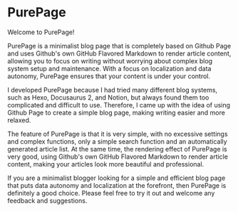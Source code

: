 # PurePage

Welcome to PurePage!

PurePage is a minimalist blog page that is completely based on Github Page and uses Github's own GitHub Flavored Markdown to render article content, allowing you to focus on writing without worrying about complex blog system setup and maintenance. With a focus on localization and data autonomy, PurePage ensures that your content is under your control.

I developed PurePage because I had tried many different blog systems, such as Hexo, Docusaurus 2, and Notion, but always found them too complicated and difficult to use. Therefore, I came up with the idea of using Github Page to create a simple blog page, making writing easier and more relaxed.

The feature of PurePage is that it is very simple, with no excessive settings and complex functions, only a simple search function and an automatically generated article list. At the same time, the rendering effect of PurePage is very good, using Github's own GitHub Flavored Markdown to render article content, making your articles look more beautiful and professional.

If you are a minimalist blogger looking for a simple and efficient blog page that puts data autonomy and localization at the forefront, then PurePage is definitely a good choice. Please feel free to try it out and welcome any feedback and suggestions.
